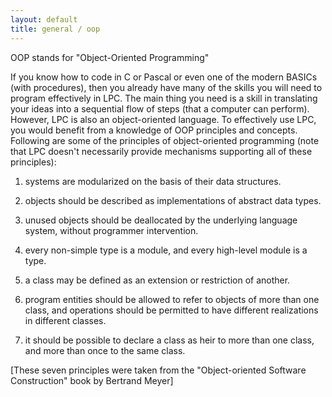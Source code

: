 ```yaml
---
layout: default
title: general / oop
---
```


OOP stands for "Object-Oriented Programming"

If you know how to code in C or Pascal or even one of the modern BASICs
(with procedures), then you already have many of the skills you will need
to program effectively in LPC. The main thing you need is a skill in
translating your ideas into a sequential flow of steps (that a computer
can perform). However, LPC is also an object-oriented language.
To effectively use LPC, you would benefit from a knowledge of OOP principles
and concepts. Following are some of the principles of object-oriented
programming (note that LPC doesn't necessarily provide mechanisms
supporting all of these principles):

1. systems are modularized on the basis of their data structures.

2. objects should be described as implementations of abstract data types.

3. unused objects should be deallocated by the underlying language system,
   without programmer intervention.

4. every non-simple type is a module, and every high-level module is a type.

5. a class may be defined as an extension or restriction of another.

6. program entities should be allowed to refer to objects of more than
   one class, and operations should be permitted to have different realizations
   in different classes.

7. it should be possible to declare a class as heir to more than one class,
   and more than once to the same class.

[These seven principles were taken from the "Object-oriented Software
Construction" book by Bertrand Meyer]
